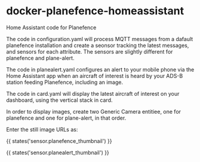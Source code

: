 # docker-planefence-homeassistant
Home Assistant code for Planefence

The code in configuration.yaml will process MQTT messages from a dafault planefence installation and create a seonsor tracking the latest messages, and sensors for each attribute.
The sensors are slightly different for planefence and plane-alert.

The code in planealert.yaml configures an alert to your mobile phone via the Home Assistant app when an aircraft of interest is heard by your ADS-B station feeding Planefence, including an image.

The code in card.yaml will display the latest aircraft of interest on your dashboard, using the vertical stack in card.

In order to display images, create two Generic Camera entitiee, one for planefence and one for plane-alert, in that order.

Enter the still image URLs as:

{{ states('sensor.planefence_thumbnail') }}

{{ states('sensor.planealert_thumbnail') }}
